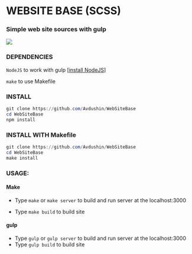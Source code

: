 # WEBSITE BASE (SCSS)

### Simple web site sources with gulp

<a href="https://avdushin.github.io/WebSiteBase/" target="_blank">
    <img src="https://cdn.discordapp.com/attachments/650681889308278785/1018540399029133402/demo.png">
</a>

### DEPENDENCIES

`NodeJS` to work with gulp [[install NodeJS](https://nodejs.org/en/)]

`make` to use Makefile


### INSTALL

```powershell
git clone https://github.com/Avdushin/WebSiteBase
cd WebSiteBase
npm install
```

### INSTALL WITH Makefile

```powershell
git clone https://github.com/Avdushin/WebSiteBase
cd WebSiteBase
make install
```

### USAGE:

#### Make

* Type `make` or `make server` to build and run server at the localhost:3000

* Type `make build` to build site

#### gulp

* Type `gulp` or `gulp server` to build and run server at the localhost:3000
* Type `gulp build` to build site


